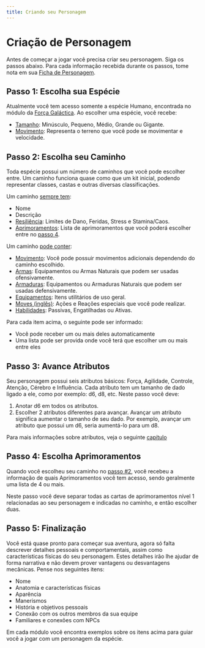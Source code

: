 ```yaml
---
title: Criando seu Personagem
---
```


# Criação de Personagem

Antes de começar a jogar você precisa criar seu personagem. Siga os passos abaixo. Para cada informação recebida durante os passos, tome nota em sua [Ficha de Personagem](https://docs.google.com/spreadsheets/d/19w17pxwF-46oYBTceI109gJkN0Po3Q7_iUlrXDpy-CM/edit?usp=sharing).

## Passo 1: Escolha sua Espécie

Atualmente você tem acesso somente a espécie Humano, encontrada no módulo da [Força Galáctica](). Ao escolher uma espécie, você recebe:

- [Tamanho](): Minúsculo, Pequeno, Médio, Grande ou Gigante.
- [Movimento](): Representa o terreno que você pode se movimentar e velocidade.
<!-- - [Conhecimento](): Nível de conhecimento científico e receitas que pode produzir. -->

## Passo 2: Escolha seu Caminho

Toda espécie possui um número de caminhos que você pode escolher entre. Um caminho funciona quase como que um kit inicial, podendo representar classes, castas e outras diversas classificações.

Um caminho <ins>sempre tem</ins>:

- Nome
- Descrição
- [Resiliência](): Limites de Dano, Feridas, Stress e Stamina/Caos.
- [Aprimoramentos](./progression.md): Lista de aprimoramentos que você poderá escolher entre no [passo 4](#passo-4-escolha-aprimoramentos).
<!-- Recursos -->
<!-- Suprimentos -->
<!-- Propriedades -->

Um caminho <ins>pode conter</ins>:

<!-- - [Conhecimento](): Nível de conhecimento científico e receitas que pode produzir. -->
- [Movimento](): Você pode possuir movimentos adicionais dependendo do caminho escolhido.
- [Armas](): Equipamentos ou Armas Naturais que podem ser usadas ofensivamente.
- [Armaduras](): Equipamentos ou Armaduras Naturais que podem ser usadas defensivamente.
- [Equipamentos](): Itens utilitários de uso geral.
- [Moves (inglês)](): Ações e Reações especiais que você pode realizar.
- [Habilidades](): Passivas, Engatilhadas ou Ativas.

Para cada item acima, o seguinte pode ser informado:

- Você pode receber um ou mais deles automaticamente
- Uma lista pode ser provida onde você terá que escolher um ou mais entre eles

## Passo 3: Avance Atributos

Seu personagem possui seis atributos básicos: Força, Agilidade, Controle, Atenção, Cérebro e Influência. Cada atributo tem um tamanho de dado ligado a ele, como por exemplo: d6, d8, etc. Neste passo você deve:

1. Anotar d6 em todos os atributos.
2. Escolher 2 atributos diferentes para avançar.
   Avançar um atributo significa aumentar o tamanho de seu dado. Por exemplo, avançar um atributo que possui um d6, seria aumentá-lo para um d8.

Para mais informações sobre atributos, veja o seguinte [capítulo]()

## Passo 4: Escolha Aprimoramentos

Quando você escolheu seu caminho no [passo #2](#passo-2-escolha-seu-caminho), você recebeu a informação de quais Aprimoramentos você tem acesso, sendo geralmente uma lista de 4 ou mais.

Neste passo você deve separar todas as cartas de aprimoramentos nível 1 relacionadas ao seu personagem e indicadas no caminho, e então escolher duas. 

## Passo 5: Finalização

Você está quase pronto para começar sua aventura, agora só falta descrever detalhes pessoais e comportamentais, assim como características físicas do seu personagem. Estes detalhes irão lhe ajudar de forma narrativa e não devem prover vantagens ou desvantagens mecânicas. Pense nos seguintes itens:

- Nome
- Anatomia e características físicas
- Aparência
- Manerismos
- História e objetivos pessoais
- Conexão com os outros membros da sua equipe
- Familiares e conexões com NPCs

Em cada módulo você encontra exemplos sobre os itens acima para guiar você a jogar com um personagem da espécie.

<!-- TODO -->
<!-- Equipe
Personal Agenda -->
